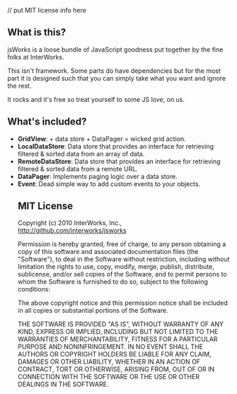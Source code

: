 // put MIT license info here

What is this?
-------------

jsWorks is a loose bundle of JavaScript goodness put together by the fine folks at InterWorks.

This isn't framework. Some parts do have dependencies but for the most part it is designed such
that you can simply take what you want and ignore the rest.

It rocks and it's free so treat yourself to some JS love, on us.


What's included?
----------------

  -  **GridView**: <table/> + data store + DataPager = wicked grid action.
  -  **LocalDataStore**: Data store that provides an interface for retrieving filtered & sorted data from an array of data.
  -  **RemoteDataStore**: Data store that provides an interface for retrieving filtered & sorted data from a remote URL.
  -  **DataPager**: Implements paging logic over a data store.
  -  **Event**: Dead simple way to add custom events to your objects.

MIT License
-------

Copyright (c) 2010 InterWorks, Inc., http://github.com/interworks/jsworks

Permission is hereby granted, free of charge, to any person obtaining
a copy of this software and associated documentation files (the
"Software"), to deal in the Software without restriction, including
without limitation the rights to use, copy, modify, merge, publish,
distribute, sublicense, and/or sell copies of the Software, and to
permit persons to whom the Software is furnished to do so, subject to
the following conditions:

The above copyright notice and this permission notice shall be
included in all copies or substantial portions of the Software.

THE SOFTWARE IS PROVIDED "AS IS", WITHOUT WARRANTY OF ANY KIND,
EXPRESS OR IMPLIED, INCLUDING BUT NOT LIMITED TO THE WARRANTIES OF
MERCHANTABILITY, FITNESS FOR A PARTICULAR PURPOSE AND
NONINFRINGEMENT. IN NO EVENT SHALL THE AUTHORS OR COPYRIGHT HOLDERS BE
LIABLE FOR ANY CLAIM, DAMAGES OR OTHER LIABILITY, WHETHER IN AN ACTION
OF CONTRACT, TORT OR OTHERWISE, ARISING FROM, OUT OF OR IN CONNECTION
WITH THE SOFTWARE OR THE USE OR OTHER DEALINGS IN THE SOFTWARE.
